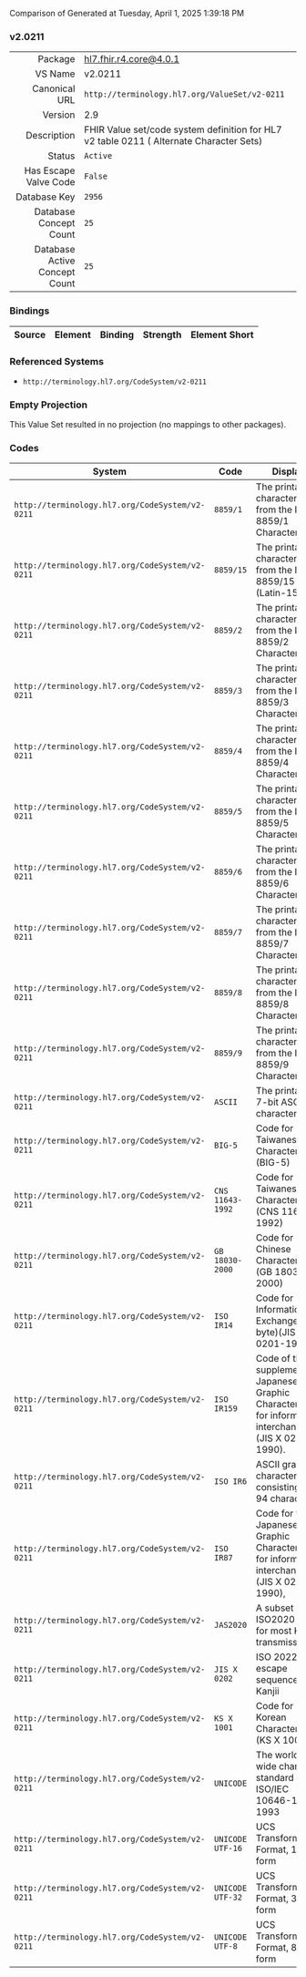 Comparison of 
Generated at Tuesday, April 1, 2025 1:39:18 PM

### v2.0211

|      |     |
| ---: | --- |
| Package | hl7.fhir.r4.core@4.0.1 |
| VS Name | v2.0211 |
| Canonical URL | `http://terminology.hl7.org/ValueSet/v2-0211` |
| Version | 2.9 |
| Description | FHIR Value set/code system definition for HL7 v2 table 0211 ( Alternate Character Sets) |
| Status | `Active` |
| Has Escape Valve Code | `False` |
| Database Key | `2956` |
| Database Concept Count | `25` |
| Database Active Concept Count | `25` |
### Bindings

| Source | Element | Binding | Strength | Element Short |
| ------ | ------- | ------- | -------- | ------------- |

### Referenced Systems

* `http://terminology.hl7.org/CodeSystem/v2-0211`
### Empty Projection

This Value Set resulted in no projection (no mappings to other packages).

### Codes

| System | Code | Display |
| ------ | ---- | ------- |
| `http://terminology.hl7.org/CodeSystem/v2-0211` | `8859/1` | The printable characters from the ISO 8859/1 Character set |
| `http://terminology.hl7.org/CodeSystem/v2-0211` | `8859/15` | The printable characters from the ISO 8859/15 (Latin-15) |
| `http://terminology.hl7.org/CodeSystem/v2-0211` | `8859/2` | The printable characters from the ISO 8859/2 Character set |
| `http://terminology.hl7.org/CodeSystem/v2-0211` | `8859/3` | The printable characters from the ISO 8859/3 Character set |
| `http://terminology.hl7.org/CodeSystem/v2-0211` | `8859/4` | The printable characters from the ISO 8859/4 Character set |
| `http://terminology.hl7.org/CodeSystem/v2-0211` | `8859/5` | The printable characters from the ISO 8859/5 Character set |
| `http://terminology.hl7.org/CodeSystem/v2-0211` | `8859/6` | The printable characters from the ISO 8859/6 Character set |
| `http://terminology.hl7.org/CodeSystem/v2-0211` | `8859/7` | The printable characters from the ISO 8859/7 Character set |
| `http://terminology.hl7.org/CodeSystem/v2-0211` | `8859/8` | The printable characters from the ISO 8859/8 Character set |
| `http://terminology.hl7.org/CodeSystem/v2-0211` | `8859/9` | The printable characters from the ISO 8859/9 Character set |
| `http://terminology.hl7.org/CodeSystem/v2-0211` | `ASCII` | The printable 7-bit ASCII character set. |
| `http://terminology.hl7.org/CodeSystem/v2-0211` | `BIG-5` | Code for Taiwanese Character Set (BIG-5) |
| `http://terminology.hl7.org/CodeSystem/v2-0211` | `CNS 11643-1992` | Code for Taiwanese Character Set (CNS 11643-1992) |
| `http://terminology.hl7.org/CodeSystem/v2-0211` | `GB 18030-2000` | Code for Chinese Character Set (GB 18030-2000) |
| `http://terminology.hl7.org/CodeSystem/v2-0211` | `ISO IR14` | Code for Information Exchange (one byte)(JIS X 0201-1976). |
| `http://terminology.hl7.org/CodeSystem/v2-0211` | `ISO IR159` | Code of the supplementary Japanese Graphic Character set for information interchange (JIS X 0212-1990). |
| `http://terminology.hl7.org/CodeSystem/v2-0211` | `ISO IR6` | ASCII graphic character set consisting of 94 characters. |
| `http://terminology.hl7.org/CodeSystem/v2-0211` | `ISO IR87` | Code for the Japanese Graphic Character set for information interchange (JIS X 0208-1990), |
| `http://terminology.hl7.org/CodeSystem/v2-0211` | `JAS2020` | A subset of ISO2020 used for most Kanjii transmissions |
| `http://terminology.hl7.org/CodeSystem/v2-0211` | `JIS X 0202` | ISO 2022 with escape sequences for Kanjii |
| `http://terminology.hl7.org/CodeSystem/v2-0211` | `KS X 1001` | Code for Korean Character Set (KS X 1001) |
| `http://terminology.hl7.org/CodeSystem/v2-0211` | `UNICODE` | The world wide character standard from ISO/IEC 10646-1-1993 |
| `http://terminology.hl7.org/CodeSystem/v2-0211` | `UNICODE UTF-16` | UCS Transformation Format, 16-bit form |
| `http://terminology.hl7.org/CodeSystem/v2-0211` | `UNICODE UTF-32` | UCS Transformation Format, 32-bit form |
| `http://terminology.hl7.org/CodeSystem/v2-0211` | `UNICODE UTF-8` | UCS Transformation Format, 8-bit form |
